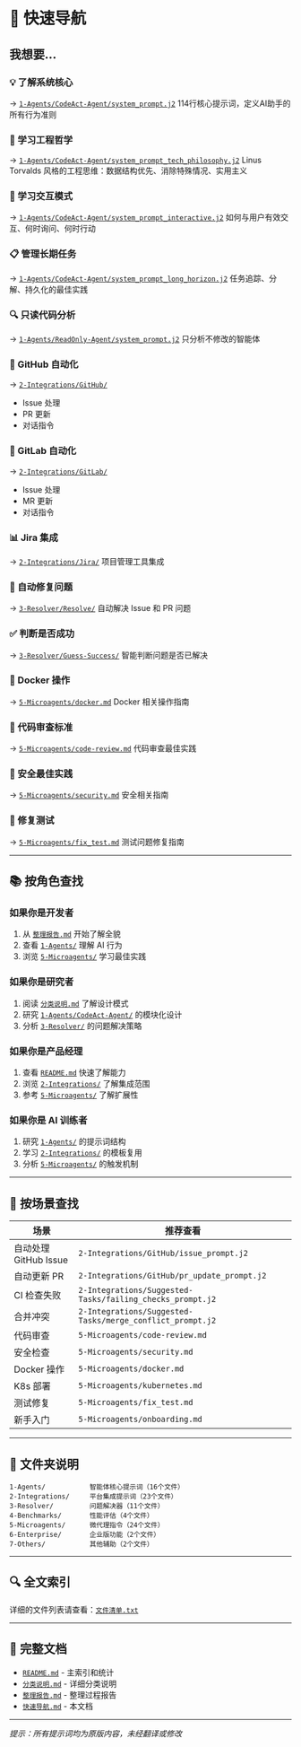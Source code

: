 # 🚀 快速导航

## 我想要...

### 💡 了解系统核心
→ [`1-Agents/CodeAct-Agent/system_prompt.j2`](1-Agents/CodeAct-Agent/system_prompt.j2)
114行核心提示词，定义AI助手的所有行为准则

### 🎨 学习工程哲学
→ [`1-Agents/CodeAct-Agent/system_prompt_tech_philosophy.j2`](1-Agents/CodeAct-Agent/system_prompt_tech_philosophy.j2)
Linus Torvalds 风格的工程思维：数据结构优先、消除特殊情况、实用主义

### 🤝 学习交互模式
→ [`1-Agents/CodeAct-Agent/system_prompt_interactive.j2`](1-Agents/CodeAct-Agent/system_prompt_interactive.j2)
如何与用户有效交互、何时询问、何时行动

### 📋 管理长期任务
→ [`1-Agents/CodeAct-Agent/system_prompt_long_horizon.j2`](1-Agents/CodeAct-Agent/system_prompt_long_horizon.j2)
任务追踪、分解、持久化的最佳实践

### 🔍 只读代码分析
→ [`1-Agents/ReadOnly-Agent/system_prompt.j2`](1-Agents/ReadOnly-Agent/system_prompt.j2)
只分析不修改的智能体

### 🐙 GitHub 自动化
→ [`2-Integrations/GitHub/`](2-Integrations/GitHub/)
- Issue 处理
- PR 更新
- 对话指令

### 🦊 GitLab 自动化
→ [`2-Integrations/GitLab/`](2-Integrations/GitLab/)
- Issue 处理
- MR 更新
- 对话指令

### 📊 Jira 集成
→ [`2-Integrations/Jira/`](2-Integrations/Jira/)
项目管理工具集成

### 🔧 自动修复问题
→ [`3-Resolver/Resolve/`](3-Resolver/Resolve/)
自动解决 Issue 和 PR 问题

### ✅ 判断是否成功
→ [`3-Resolver/Guess-Success/`](3-Resolver/Guess-Success/)
智能判断问题是否已解决

### 🐳 Docker 操作
→ [`5-Microagents/docker.md`](5-Microagents/docker.md)
Docker 相关操作指南

### 👀 代码审查标准
→ [`5-Microagents/code-review.md`](5-Microagents/code-review.md)
代码审查最佳实践

### 🔐 安全最佳实践
→ [`5-Microagents/security.md`](5-Microagents/security.md)
安全相关指南

### 🧪 修复测试
→ [`5-Microagents/fix_test.md`](5-Microagents/fix_test.md)
测试问题修复指南

---

## 📚 按角色查找

### 如果你是开发者
1. 从 [`整理报告.md`](整理报告.md) 开始了解全貌
2. 查看 [`1-Agents/`](1-Agents/) 理解 AI 行为
3. 浏览 [`5-Microagents/`](5-Microagents/) 学习最佳实践

### 如果你是研究者
1. 阅读 [`分类说明.md`](分类说明.md) 了解设计模式
2. 研究 [`1-Agents/CodeAct-Agent/`](1-Agents/CodeAct-Agent/) 的模块化设计
3. 分析 [`3-Resolver/`](3-Resolver/) 的问题解决策略

### 如果你是产品经理
1. 查看 [`README.md`](README.md) 快速了解能力
2. 浏览 [`2-Integrations/`](2-Integrations/) 了解集成范围
3. 参考 [`5-Microagents/`](5-Microagents/) 了解扩展性

### 如果你是 AI 训练者
1. 研究 [`1-Agents/`](1-Agents/) 的提示词结构
2. 学习 [`2-Integrations/`](2-Integrations/) 的模板复用
3. 分析 [`5-Microagents/`](5-Microagents/) 的触发机制

---

## 🎯 按场景查找

| 场景 | 推荐查看 |
|------|---------|
| 自动处理 GitHub Issue | `2-Integrations/GitHub/issue_prompt.j2` |
| 自动更新 PR | `2-Integrations/GitHub/pr_update_prompt.j2` |
| CI 检查失败 | `2-Integrations/Suggested-Tasks/failing_checks_prompt.j2` |
| 合并冲突 | `2-Integrations/Suggested-Tasks/merge_conflict_prompt.j2` |
| 代码审查 | `5-Microagents/code-review.md` |
| 安全检查 | `5-Microagents/security.md` |
| Docker 操作 | `5-Microagents/docker.md` |
| K8s 部署 | `5-Microagents/kubernetes.md` |
| 测试修复 | `5-Microagents/fix_test.md` |
| 新手入门 | `5-Microagents/onboarding.md` |

---

## 📁 文件夹说明

```
1-Agents/           智能体核心提示词（16个文件）
2-Integrations/     平台集成提示词（23个文件）
3-Resolver/         问题解决器（11个文件）
4-Benchmarks/       性能评估（4个文件）
5-Microagents/      微代理指令（24个文件）
6-Enterprise/       企业版功能（2个文件）
7-Others/           其他辅助（2个文件）
```

---

## 🔍 全文索引

详细的文件列表请查看：[`文件清单.txt`](文件清单.txt)

---

## 📖 完整文档

- [`README.md`](README.md) - 主索引和统计
- [`分类说明.md`](分类说明.md) - 详细分类说明
- [`整理报告.md`](整理报告.md) - 整理过程报告
- [`快速导航.md`](快速导航.md) - 本文档

---

*提示：所有提示词均为原版内容，未经翻译或修改*


